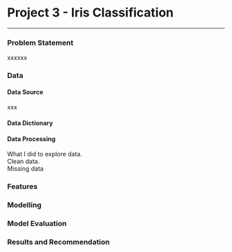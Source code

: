 # Project 3 - Iris Classification

---

### Problem Statement 

xxxxxx

### Data

#### Data Source
xxx

#### Data Dictionary

#### Data Processing

What I did to explore data.  
Clean data.<br>
Missing data


### Features

### Modelling

### Model Evaluation

### Results and Recommendation


